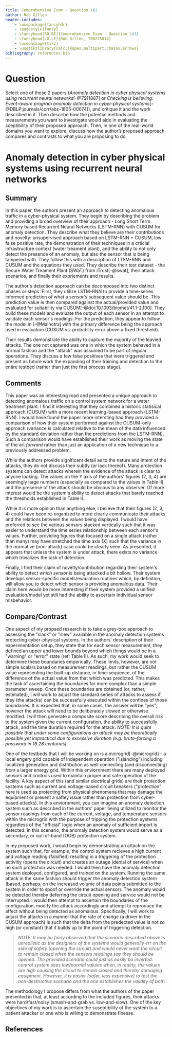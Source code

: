 ```yaml
---
title: Comprehensive Exam - Question \#1
author: Rob Gillen
header-includes:
    - \usepackage{fancyhdr}
    - \pagestyle{fancy}
    - \fancyhead[RO,RE]{Comprehensive Exam - Question \#1}
    - \fancyhead[LO,LE]{Rob Gillen, T00215814}
    - \usepackage{tikz}
    - \usetikzlibrary{calc,shapes.multipart,chains,arrows}
bibliography: references.bib
---
```


# Question

Select one of these 2 papers (_Anomaly detection in cyber physical systems using recurrent neural networks_[-@7911887] or _Checking is believing: Event-aware program anomaly detection in cyber-physical systems_[-@DBLP:journals/corr/abs-1805-00074]), and critique it and the work described in it. Then describe how the potential methods and measurements you want to investigate would aide in evaluating the sceptibility of their proposed approach. Then, in one of the real-world domains you want to explore, discuss how the author’s proposed approach compares and contrasts to what you are proposing to do.

# Anomaly detection in cyber physical systems using recurrent neural networks

## Summary

In this paper, the authors present an approach to detecting anomalous traffic in a cyber-physical system. They begin by describing the problem and providing a broad overview of their approach - Long Short Term Memory based Recurrent Neural Networks (LSTM-RNN) with CUSUM for anomaly detection. They describe what they believe are their contributions and novelty: unsupervised approach based on LSTM-RNN + CUSUM, low false positive rate, the demonstration of their techniques in a crticial infrastructure context (water treament plant), and the ability to not only detect the presence of an anomaly, but also the sensor that is being tampered with. They follow this with a description of LTSM-RNN and CUSUM and the equations they used. They describe their test dataset - the Secure Water Treament Plant (SWaT) from iTrust[-@swat], their attack scenarios, and finally their expriements and results.

The author's detection approach can be decomposed into two distinct phases or steps. First, they utilize LSTM-RNN to provide a time-series informed prediction of what a sensor's subsequent value should be. This prediction value is then compared against the actual/provided value and evaluated for suitability via CUSUM[-@doi:10.1093/biomet/41.1-2.100]. They build these models and evaluate the output of each sensor in an attempt to validate each sensor's readings. For the prediction, they appear to follow the model in [-@Malhotra] with the primary difference being the approach used in evaluation (CUSUM vs. probablity error above a fixed threshold).

Their results demonstrate the ability to capture the majority of the leavied attacks. The one not captured was one in which the system behaved in a normal fashion and the "attack" was assumed to be part of regular operations. They discuss a few false positives that were triggered and present as future work the expanding of their training and detection to the entire testbed (rather than just the first process stage).

## Comments

This paper was an interesting read and presented a unique approach to detecting anomalous traffic on a control system network for a water treatment plant. I find it interesting that they combined a historic statisical approach (CUSUM) with a more recent learning-based approach (LSTM-RNN). I would have found the paper more intersting had they provided a comparison of how their system performed against the CUSUM-only approach (variance is calculated relative to the mean of the data influenced by the standard deviation rather than the predictions from the LSTM-RNN). Such a comparison would have established their work as moving the state of the art _forward_ rather than just an application of a new technique to a previously addressed problem.

While the authors provide significant detail as to the nature and intent of the attacks, they do not discuss their subtly (or lack thereof). Many protection systems can detect attacks wherein the evidence of the attack is clear to anyone looking. The values on the Y axis of the authors' figures (2, 3, 4) are seemingly large numbers (especially as compared to the values in Table II) and the presense of the attack should be obvious to any observer. Of more interest would be the system's ability to detect attacks that barely reached the thresholds established in Table II.

While it is more opinion than anything else, I believe that their figures (2, 3, 4) could have been re-organized to more clearly communicate their attacks and the relations between the values being displayed. I would have preferred to see the various sensors stacked vertically such that it was easier to understand the time series relationship between each sensor's values. Further, providing figures that focused on a single attack (rather than many) may have stretched the time axis (X) such that the variance in the normative (non-attack) case could be clearly seen. As presented, it appears that unless the system is under attack, there exists no variance which trivializes the task of detection.

Finally, I find their claim of novelty/contribution regarding their system's ability to detect _which sensor_ is being attacked a bit hollow. Their system develops sensor-specific models/evaulation routines which, by definition, will allow you to detect which sensor is providing anomalous data. Their claim here would be more interesting if their system provided a unified evaluation/model yet still had the ability to ascertain individual sensor misbehavior.

## Compare/Contrast

One aspect of my propsed research is to take a grey-box approach to assessing the "slack" or "slew" available in the anomaly detection systems protecting cyber-physical systems. In the authors' description of their experimentation setup, they state that for each sensor measurement, they defined an upper and lower bounds beyond which things would be in a "warning" or "error" state (ref: Table II). As such, my work would seek to determine these boundaries emperically. These limits, however, are not simple scalars based on measurement readings, but rather the CUSUM value representing the built-up distance, in time-sequence, of the difference of the actual value from that which was predicted. This makes the task of ascertaining the boundaries far more complex than a simple parameter sweep. Once these boundaries are obtained (or, rather, estimated), I will work to adjust the standard series of attacks to assess if they (the attacks) can be successfully executed within the confines of those boundaries. It is expected that, in some cases, the answer will be "yes", however the attack will need to be deliberately slowed or otherwise modified. I will then generate a composite score describing the overall risk to the system given the current configuration, the ability to successfully attack, and the time duration required for the attack. _NOTE: It is quite possible that under some configurations an attack may be theoretically possible yet impractical due to excessive duration (e.g. brute-forcing a password in 18.28 centuries)._

One of the testbeds that I will be working on is a microgrid[-@microgrid] - a local engery grid capable of independent operation ("islanding") including localized generation and distribution as well connecting (and disconnecting) from a larger energy grid. Within this enviornment there are many deployed sensors and controls used to maintain proper and safe operation of the facility. A key aspect of this (and similar electrical grids) are their protection systems such as current and voltage-based circuit breakers ("protection" here is used as protecting from physical phenomena that may damage the equipment or present a saftey issue rather than protection from cyber-based attacks). In this enviornment, you can imagine an anomaly detection system such as described in the authors' paper being utilized to monitor the sensor readings from each of the current, voltage, and temperature sensors within the microgrid with the purpose of tripping the protection systems regardless of the "official" logic when an anomaly of sufficient import is detected. In this scenario, the anomaly detection system would serve as a secondary, or out-of-band (OOB) protection system.

In my proposed work, I would begin by demonstrating an attack on the system such that, for example, the control system recieves a high current and voltage reading (falsified) resulting in a triggering of the protection activitiy (opens the circuit) and creates an outage (denial of service) when no such protection was needed. I would then have the anomaly detection system deployed, configured, and trained on the system. Running the same attack in the same fashion should trigger the anomaly detection system (based, perhaps, on the increased volume of data points submitted to the system in order to spoof or override the actual sensor). The anomaly would be detected thereby deferring the circuit opening and service would not be interrupted. I would then attempt to ascertain the boundaries of the configuration, modify the attack accordingly and attempt to reproduce the affect without being detected as anomalous. Specifically, I will work to adjust the attacks in a manner that the rate of change (a driver in the CUSUM approach) is such that the delta from the predected value is not _so_ high (or constant) that it builds up to the point of triggering detection.

> _NOTE: It may be fairly observed that the scenario described above is unrealistic as the designers of the systems would generally err on the side of safety (opening the circuit) and would never want the circuit to remain closed when the sensors readings say they should be opened. The provided scenario could just as easily be inverted: control system sees low/normal valules when, in reality, the values are high causing the circuit to remain closed and thereby damaging equipment. However, it is easier (safer, less expensive) to test the non-destructive scenario and the one establishes the validity of both._

The methodology I propose differs from what the authors of the paper presented in that, at least according to the included figures, their attacks were hard/fast/noisy (smash-and-grab vs. low-and-slow). One of the key objectives of my work is to ascertain the suseptibility of the system to a patient attacker or one who is willing to demonstrate finesse.

## References